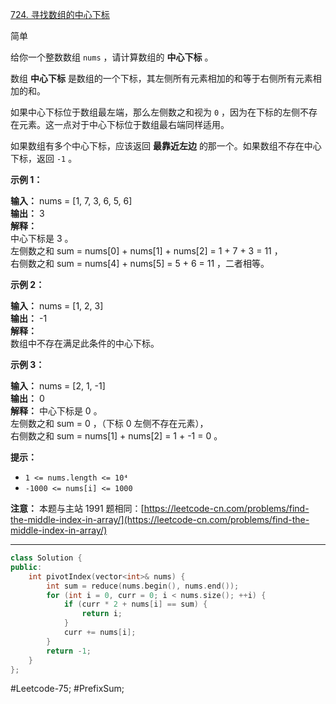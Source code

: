 [724. 寻找数组的中心下标](https://leetcode.cn/problems/find-pivot-index/)

简单

给你一个整数数组 `nums` ，请计算数组的 **中心下标** 。

数组 **中心下标** 是数组的一个下标，其左侧所有元素相加的和等于右侧所有元素相加的和。

如果中心下标位于数组最左端，那么左侧数之和视为 `0` ，因为在下标的左侧不存在元素。这一点对于中心下标位于数组最右端同样适用。

如果数组有多个中心下标，应该返回 **最靠近左边** 的那一个。如果数组不存在中心下标，返回 `-1` 。

**示例 1：**

**输入：** nums = [1, 7, 3, 6, 5, 6]  
**输出：** 3  
**解释：**  
中心下标是 3 。  
左侧数之和 sum = nums[0] + nums[1] + nums[2] = 1 + 7 + 3 = 11 ，  
右侧数之和 sum = nums[4] + nums[5] = 5 + 6 = 11 ，二者相等。

**示例 2：**

**输入：** nums = [1, 2, 3]  
**输出：** -1  
**解释：**  
数组中不存在满足此条件的中心下标。

**示例 3：**

**输入：** nums = [2, 1, -1]  
**输出：** 0  
**解释：**
中心下标是 0 。  
左侧数之和 sum = 0 ，（下标 0 左侧不存在元素），  
右侧数之和 sum = nums[1] + nums[2] = 1 + -1 = 0 。

**提示：**

- `1 <= nums.length <= 10⁴`
- `-1000 <= nums[i] <= 1000`

**注意：** 本题与主站 1991 题相同：[https://leetcode-cn.com/problems/find-the-middle-index-in-array/](https://leetcode-cn.com/problems/find-the-middle-index-in-array/)
---- ----
```cpp
class Solution {
public:
    int pivotIndex(vector<int>& nums) {
        int sum = reduce(nums.begin(), nums.end());
        for (int i = 0, curr = 0; i < nums.size(); ++i) {
            if (curr * 2 + nums[i] == sum) {
                return i;
            }
            curr += nums[i];
        }
        return -1;
    }
};
```
#Leetcode-75; #PrefixSum;